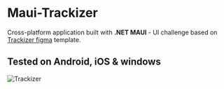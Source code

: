 # Maui-Trackizer

Cross-platform application built with **.NET MAUI** - UI challenge based on [Trackizer figma](https://symu.co/freebies/templates-4/trackizer/) template.

## Tested on Android, iOS & windows

![Trackizer](https://github.com/chsakell/maui-trackizer/blob/main/docs/trackizer.gif)
